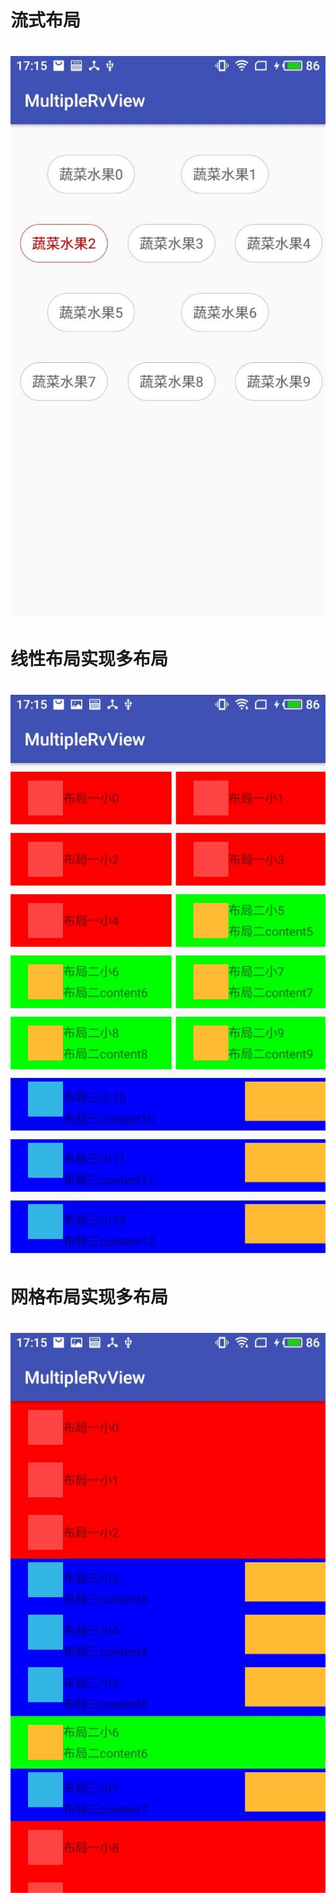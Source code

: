 
# 流式布局
# ![image](https://github.com/ruanguihua/MultipleRvView/blob/master/screenshots/0E7BC8CF9684FFDD2855FBC8BEA8204C.jpg)

# 线性布局实现多布局
# ![image](https://github.com/ruanguihua/MultipleRvView/blob/master/screenshots/3788F9E0E6E0F336133ECF2690FC1B0E.jpg)

# 网格布局实现多布局
# ![image](https://github.com/ruanguihua/MultipleRvView/blob/master/screenshots/96B1293F858357DEC2642A9EE630D252.jpg)

